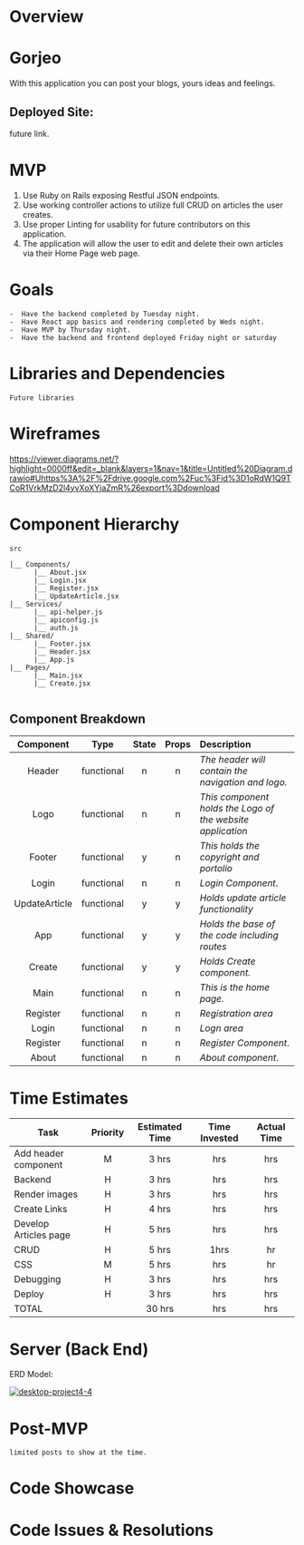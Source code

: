 # Overview
# Gorjeo
With this application you can post your blogs, yours ideas and feelings.

## Deployed Site:
future link.

# MVP
1. Use Ruby on Rails exposing Restful JSON endpoints.
2. Use working controller actions to utilize full CRUD on articles the user creates.
3. Use proper Linting for usability for future contributors on this application.
4. The application will allow the user to edit and delete their own articles via their Home Page web page. 

# Goals
```
-  Have the backend completed by Tuesday night.
-  Have React app basics and rendering completed by Weds night. 
-  Have MVP by Thursday night.
-  Have the backend and frontend deployed Friday night or saturday
```


# Libraries and Dependencies
```
Future libraries

```

# Wireframes

https://viewer.diagrams.net/?highlight=0000ff&edit=_blank&layers=1&nav=1&title=Untitled%20Diagram.drawio#Uhttps%3A%2F%2Fdrive.google.com%2Fuc%3Fid%3D1oRdW1Q9TCoR1VrkMzD2l4yvXoXYjaZmR%26export%3Ddownload


# Component Hierarchy
```
src
      
|__ Components/
      |__ About.jsx
      |__ Login.jsx
      |__ Register.jsx
      |__ UpdateArticle.jsx
|__ Services/
      |__ api-helper.js
      |__ apiconfig.js
      |__ auth.js
|__ Shared/
      |__ Footer.jsx
      |__ Header.jsx
      |__ App.js
|__ Pages/
      |__ Main.jsx
      |__ Create.jsx
       
   ```  

## Component Breakdown

|  Component   |    Type    | State | Props | Description                                                      |
| :----------: | :--------: | :---: | :---: | :--------------------------------------------------------------- |
|    Header    | functional |   n   |   n   | _The header will contain the navigation and logo._               |
|  Logo       | functional |   n   |   n   | _This component holds the Logo of the website application_       |
|   Footer     | functional |   y   |   n   | _This holds the copyright and portolio_                              |
|    Login      | functional |   n   |   n   | _Login Component_.                      |
|    UpdateArticle    | functional |   y   |   y   | _Holds update article functionality_      |
|    App   | functional |   y   |   y   | _Holds the base of the code including routes_  |
|    Create | functional |   y   |   y   | _Holds Create component._    |
|    Main    | functional |   n   |   n   | _This is the home page._               |
|    Register    | functional |   n   |   n   | _Registration area_               |
|    Login    | functional |   n   |   n   | _Logn area_               |
|Register      | functional |   n   |   n   | _Register Component_.                      |
|About     | functional |   n   |   n   | _About component_.                      |

# Time Estimates

| Task                | Priority | Estimated Time | Time Invested | Actual Time |
| ------------------- | :------: | :------------: | :-----------: | :---------: |
| Add header component |    M     |     3 hrs      |      hrs     |      hrs      |
| Backend           |    H     |     3 hrs      |      hrs     |      hrs      |
| Render images       |    H     |     3 hrs      |      hrs     |      hrs      |
| Create Links        |    H     |     4 hrs      |      hrs     |       hrs     |
| Develop Articles page   |    H     |     5 hrs      |     hrs     |      hrs     |
| CRUD    |    H     |     5 hrs      |      1hrs     |       hr      |
| CSS                 |    M     |     5 hrs      |      hrs     |     hr       |
|     Debugging       |    H     |     3 hrs      |      hrs     |     hrs      |
|     Deploy       |    H     |     3 hrs      |      hrs     |     hrs      |
| TOTAL               |          |     30 hrs     |     hrs     |      hrs    |



# Server (Back End)
ERD Model:

<a href='https://postimg.cc/jDNSr20X' target='_blank'><img src='https://i.postimg.cc/jDNSr20X/desktop-project4-4.png' border='0' alt='desktop-project4-4'/></a>


# Post-MVP
```
limited posts to show at the time. 

```
# Code Showcase


# Code Issues & Resolutions

